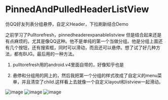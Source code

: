 # PinnedAndPulledHeaderListView
仿QQ好友列表分组悬停，自定义Header，下拉刷新结合Demo

之前学习了Pulltorefresh，pinnedheaderexpanablelistview 但是结合起来还是有点麻烦的。尤其是像QQ这种。他不是单纯的第一个当做分组。他是分组上面还有几个按钮，还有搜索框，同时可以滑动，而且还可以悬停。想了试了好几种方法，都有BUG。最后用的一种方法。 

1. pulltorefresh用的android.v4里面自带的，好像知乎也是 

2. 悬停和分组用的网上的，然后我把第一个分组的样式改成了自定义的menu菜单，并且清空了child.这样看上去就像一个自定义layout和listview一起滑动。 

![image](http://img.blog.csdn.net/20150506131255781)
![image](http://img.blog.csdn.net/20150506131328122)
![image](http://img.blog.csdn.net/20150506131400559)